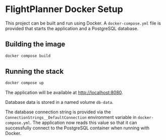 # FlightPlanner Docker Setup

This project can be built and run using Docker. A `docker-compose.yml` file is provided that starts the application and a PostgreSQL database.

## Building the image

```bash
docker compose build
```

## Running the stack

```bash
docker compose up
```

The application will be available at [http://localhost:8080](http://localhost:8080).

Database data is stored in a named volume `db-data`.

The database connection string is provided via the
`ConnectionStrings__DefaultConnection` environment variable in
`docker-compose.yml`. The application now reads this value so that it can
successfully connect to the PostgreSQL container when running with Docker.